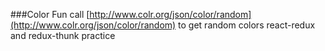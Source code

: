 ###Color Fun
call [http://www.colr.org/json/color/random](http://www.colr.org/json/color/random) to get
random colors
react-redux and redux-thunk practice
